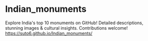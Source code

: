 # Indian_monuments
Explore India's top 10 monuments on GitHub! Detailed descriptions, stunning images &amp; cultural insights. Contributions welcome!
https://suto6.github.io/Indian_monuments/
